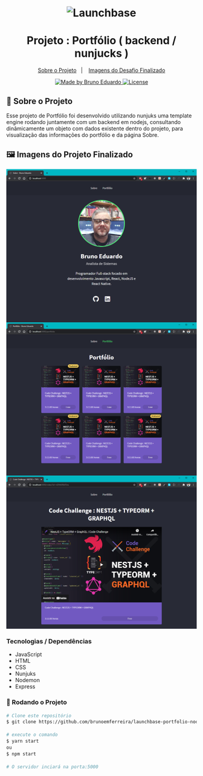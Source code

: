 <h1 align="center">
    <img alt="Launchbase" src="https://storage.googleapis.com/golden-wind/bootcamp-launchbase/logo.png" width="400px" />
</h1>

<h1 align="center">Projeto : Portfólio ( backend / nunjucks )</h1>
<p align="center"></p>

<p align="center">
  <a href="#sobre">Sobre o Projeto</a>&nbsp;&nbsp;&nbsp;|&nbsp;&nbsp;&nbsp;
  <a href="#images">Imagens do Desafio Finalizado</a>
</p>

<p align="center">
  <a href="https://rocketseat.com.br">
    <img alt="Made by Bruno Eduardo" src="https://img.shields.io/badge/made%20by-Rocketseat-%23F8952D">
  </a>
  <a href="LICENSE" >
    <img alt="License" src="https://img.shields.io/badge/license-MIT-%23F8952D">
  </a>
</p>

<h2 id="sobre"> 🚀 Sobre o Projeto</h2>

Esse projeto de Portfólio foi desenvolvido utilizando nunjuks uma template engine rodando juntamente com um backend em nodejs, consultando dinâmicamente um objeto com dados existente dentro do projeto, para visualização das informações do portfólio e da página Sobre.

<h2 id="images"> 🖼️ Imagens do Projeto Finalizado</h2>

<div align="center">
 <img align="center" width="600px" alt="Made by Rocketseat" src="./images/sobre.png">
 </ br>
 <img align="center" width="600px" alt="Made by Rocketseat" src="./images/portfolio.png">
  </ br>
 <img align="center" width="600px" alt="Made by Rocketseat" src="./images/video.png">
</div>

### Tecnologias / Dependências
- JavaScript
- HTML
- CSS
- Nunjuks
- Nodemon
- Express


### 🎲 Rodando o Projeto
```bash
# Clone este repositório
$ git clone https://github.com/brunoemferreira/launchbase-portfolio-node-nunjuks.git

# execute o comando
$ yarn start
ou
$ npm start

# O servidor inciará na porta:5000
```
